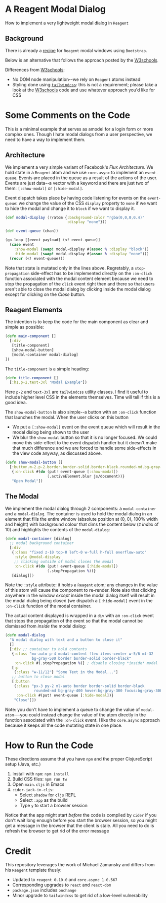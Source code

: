 # A Reagent Modal Dialog #

How to implement a very lightweight modal dialog in `Reagent`

Background
----------

There is already a [recipe][Reagent-Bootstrap-Modal] for `Reagent`
modal windows using `Bootstrap`.

Below is an alternative that follows the approach posted by the
[W3schools][W3SchoolsModal].

Differences from [W3schools][W3SchoolsModal]:

* No DOM node manipulation--we rely on `Reagent` atoms instead
* Styling done using [`tailwindcss`][tailwindcss]: this is not a
  requirement; please take a look at the [W3schools][W3SchoolsModal]
  code and use whatever approach you'd like for CSS

[W3SchoolsModal]: https://www.w3schools.com/howto/tryit.asp?filename=tryhow_css_modal "W3schools Modal"
[tailwindcss]: https://tailwindcss.com/ "tailwindcss"
[Reagent-Bootstrap-Modal]: https://github.com/reagent-project/reagent-cookbook/tree/master/recipes/bootstrap-modal "Bootstrap modal window"

# Some Comments on the Code #

This is a minimal example that serves as amodel for a login form or
more complex ones. Though I hate modal dialogs from a user
perspective, we need to have a way to implement them.

## Architecture ##

We implement a very simple variant of Facebook's *Flux
Architecture*. We hold state in a `Reagent` atom and we use
`core.async` to implement an `event-queue`. Events are placed in the
queue as a result of the actions of the user. Events are just data--a
vector with a keyword and there are just two of them: `[:show-modal]`
or `[:hide-modal]`.

Event dispatch takes place by having code listening for events on the
`event-queue`: we change the value of the CSS `display` property to
`none` if we want to hide the modal and change it to `block` if we
want to display it.

```clojure
(def modal-display (r/atom {:background-color "rgba(0,0,0,0.4)"
                            :display "none"}))

(def event-queue (chan))

(go-loop [[event payload] (<! event-queue)]
  (case event
    :show-modal (swap! modal-display #(assoc % :display "block"))
    :hide-modal (swap! modal-display #(assoc % :display "none")))
  (recur (<! event-queue)))
```

Note that state is mutated only in the lines above. Regretably, a
`stop-propagation` side-effect has to be implemented directly on the
`:on-click` function associated with the modal content element because
we need to stop the propagation of the `click` event right then and
there so that users aren't able to close the modal dialog by clicking
inside the modal dialog except for clicking on the *Close* button.

## Reagent Elements ##

The intention is to keep the code for the main component as clear and
simple as possible:

```clojure
(defn main-component []
  [:div 
   [title-component]
   [show-modal-button]
   [modal-container modal-dialog]
])
```

The `title-component` is a simple heading:

```clojure
(defn title-component []
  [:h1.p-2.text-3xl "Modal Example"])
```

Here `p-2` and `text-3xl` are `tailwindcss` utility classes. I find it
useful to include higher level CSS in the elements themselves. Time
will tell if this is a good idea.

The `show-modal-button` is also simple--a button with an `:on-click`
function that launches the modal. When the user clicks on this button

* We put a `[:show-modal]` event on the event queue which will result
  in the modal dialog being shown to the user
* We blur the `show-modal` button so that it is no longer focused. We
  could move this side-effect to the event dispatch handler but it
  doesn't make that much difference and we are forced to handle some
  side-effects in the view code anyway, as discussed above.

```clojure
(defn show-modal-button []
  [:button.m-2.p-2.border.border-solid.border-black.rounded-md.bg-gray-200
   {:on-click #(do (put! event-queue [:show-modal])
                   (.activeElement.blur js/document))}
   "Open Modal"])
```

## The Modal ##

We implement the modal dialog through 2 components: a
`modal-container` and a `modal-dialog`. The container is used to hold
the modal dialog in an element that fills the entire window (absolute
position at (0, 0), 100% width and height) with background colour that
dims the content below (*z index* of 10) and highlights the contents
of the `modal-dialog`:

```clojure
(defn modal-container [dialog]
  ;; modal background container
  [:div
   {:class "fixed z-10 top-0 left-0 w-full h-full overflow-auto" 
    :style @modal-display
    ;; clicking outside of modal closes the modal
    :on-click #(do (put! event-queue [:hide-modal])
                   (.stopPropagation %))}
   [dialog]])
```

Note the `:style` attribute: it holds a `Reagent` atom; any changes in
the value of this atom will cause the component to re-render. Note
also that clicking anywhere in the window *except* inside the modal
dialog itself will result in the modal dialog being closed (we
dispatch a `[:hide-modal]` event in the `:on-click` function of the
modal container.

The actual content displayed is wrapped in a `div` with an `:on-click`
event that stops the propagation of the event so that the modal cannot
be dismissed from *inside* the modal dialog:

```clojure
(defn modal-dialog
  "A modal dialog with text and a button to close it"
  []
  [:div ;; container to hold contents
   {:class "mx-auto p-4 modal-content flex items-center w-5/6 mt-32
            bg-gray-500 border border-solid border-black"
    :on-click #(.stopPropagation %)} ; disable closing *inside* modal
   [:p
    {:class "w-11/12"} "Some Text in the Modal..."]
   ;; button to close modal
   [:button
    {:class "px-3 py-2 ml-auto border border-solid border-black
             rounded-md bg-gray-400 hover:bg-gray-300 focus:bg-gray-300"
     :on-click #(put! event-queue [:hide-modal])} 
    "Close"]])
```

Note: you don't have to implement a queue to change the value of
`modal-atom`---you could instead change the value of the atom directly
in the function associated with the `:on-click` event. I like the
`core.async` approach because it keeps all the code mutating state in
one place.

# How to Run the Code #

These directions assume that you have `npm` and the proper
ClojureScript setup (Java, etc.)

1. Install with `npm`: `npm install`
2. Build CSS files: `npm run tw`
3. Open `main.cljs` in Emacs
4. `cider-jack-in-cljs`:
   * Select `shadow` for `cljs` REPL
   * Select `:app` as the build
   * Type `y` to start a browser session
   
Notice that the app might start *before* the code is compiled by
`cider` if you don't wait long enough before you start the browser
session, so you might get a message in the browser that the client is
stale. All you need to do is refresh the browser to get rid of the
error message

# Credit #

This repository leverages the work of Michael Zamansky and differs
from his `Reagent` template thusly:

* Updated to `reagent 0.10.0` and `core.async 1.0.567`
* Corresponding upgrades to `react` and `react-dom`
* `package.json` includes `onchange`
* Minor upgrade to `tailwindcss` to get rid of a low-level
  vulnerability

